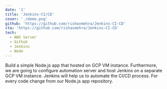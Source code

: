 ```yaml
---
date: '1'
title: 'Jenkins-CI/CD'
cover: './demo.png'
github: 'https://github.com/rishavmehra/Jenkins-CI-CD'
cta: 'https://github.com/rishavmehra/Jenkins-CI-CD'
tech:
  - AWS Server
  - Github
  - Jenkins
  - Node
---
```


Build a simple Node.js app that hosted on GCP VM instance. Furthermore, we are going to configure automation server and host Jenkins on a separate GCP VM instance. Jenkins will help us to automate the CI/CD process.  For every code change from our Node.js app repository.
